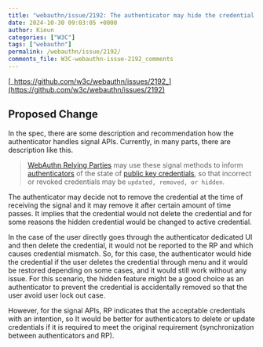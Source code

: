 ```yaml
---
title: "webauthn/issue/2192: The authenticator may hide the credential even if the RP signals unknown credentials"
date: 2024-10-30 09:03:05 +0000
author: Kieun
categories: ["W3C"]
tags: ["webauthn"]
permalink: /webauthn/issue/2192/
comments_file: W3C-webauthn-issue-2192_comments
---
```


[_https://github.com/w3c/webauthn/issues/2192_](https://github.com/w3c/webauthn/issues/2192)

## Proposed Change

In the spec, there are some description and recommendation how the authenticator handles signal APIs.
Currently, in many parts, there are description like this.

> [WebAuthn Relying Parties](https://w3c.github.io/webauthn/#webauthn-relying-party) may use these signal methods to inform [authenticators](https://w3c.github.io/webauthn/#authenticator) of the state of [public key credentials](https://w3c.github.io/webauthn/#public-key-credential), so that incorrect or revoked credentials may be `updated, removed, or hidden`.

The authenticator may decide not to remove the credential at the time of receiving the signal and it may remove it after certain amount of time passes. It implies that the credential would not delete the credential and for some reasons the hidden credential would be changed to active credential.

In the case of the user directly goes through the authenticator dedicated UI and then delete the credential, it would not be reported to the RP and which causes credential mismatch. So, for this case, the authenticator would hide the credential if the user deletes the credential through menu and it would be restored depending on some cases, and it would still work without any issue.
For this scenario, the hidden feature might be a good choice as an authenticator to prevent the credential is accidentally removed so that the user avoid user lock out case.

However, for the signal APIs, RP indicates that the acceptable credentials with an intention, so It would be better for authenticators to delete or update credentials if it is required to meet the original requirement (synchronization between authenticators and RP).

